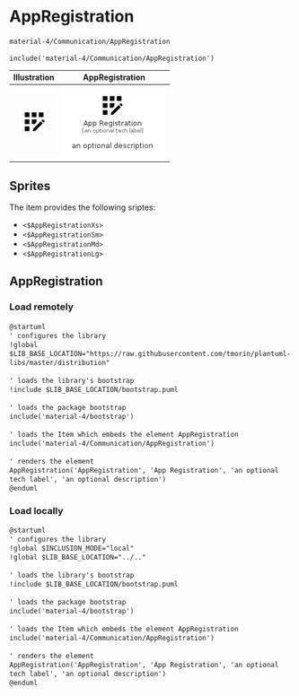 # AppRegistration


```text
material-4/Communication/AppRegistration
```

```text
include('material-4/Communication/AppRegistration')
```



| Illustration | AppRegistration |
| :---: | :---: |
| ![illustration for Illustration](../../material-4/Communication/AppRegistration.png) | ![illustration for AppRegistration](../../material-4/Communication/AppRegistration.Local.png) |



## Sprites
The item provides the following sriptes:

- `<$AppRegistrationXs>`
- `<$AppRegistrationSm>`
- `<$AppRegistrationMd>`
- `<$AppRegistrationLg>`





## AppRegistration

### Load remotely
```plantuml
@startuml
' configures the library
!global $LIB_BASE_LOCATION="https://raw.githubusercontent.com/tmorin/plantuml-libs/master/distribution"

' loads the library's bootstrap
!include $LIB_BASE_LOCATION/bootstrap.puml

' loads the package bootstrap
include('material-4/bootstrap')

' loads the Item which embeds the element AppRegistration
include('material-4/Communication/AppRegistration')

' renders the element
AppRegistration('AppRegistration', 'App Registration', 'an optional tech label', 'an optional description')
@enduml
```

### Load locally
```plantuml
@startuml
' configures the library
!global $INCLUSION_MODE="local"
!global $LIB_BASE_LOCATION="../.."

' loads the library's bootstrap
!include $LIB_BASE_LOCATION/bootstrap.puml

' loads the package bootstrap
include('material-4/bootstrap')

' loads the Item which embeds the element AppRegistration
include('material-4/Communication/AppRegistration')

' renders the element
AppRegistration('AppRegistration', 'App Registration', 'an optional tech label', 'an optional description')
@enduml
```

